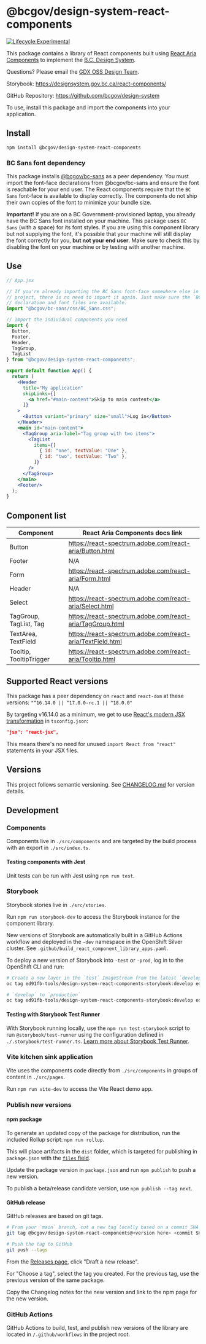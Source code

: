 # @bcgov/design-system-react-components

[![Lifecycle:Experimental](https://img.shields.io/badge/Lifecycle-Experimental-339999)](https://github.com/bcgov/repomountie/blob/master/doc/lifecycle-badges.md)

This package contains a library of React components built using [React Aria Components](https://react-spectrum.adobe.com/react-aria/components.html) to implement the [B.C. Design System](https://gov.bc.ca/designsystem).

Questions? Please email the <a href="mailto:DesignSystem@gov.bc.ca">GDX OSS Design Team</a>.

Storybook: https://designsystem.gov.bc.ca/react-components/

GitHub Repository: https://github.com/bcgov/design-system

To use, install this package and import the components into your application.

## Install

`npm install @bcgov/design-system-react-components`

### BC Sans font dependency

This package installs [@bcgov/bc-sans](https://www.npmjs.com/package/@bcgov/bc-sans) as a peer dependency. You must import the font-face declarations from @bcgov/bc-sans and ensure the font is reachable for your end user. The React components require that the `BC Sans` font-face is available to display correctly. The components do not ship their own copies of the font to minimize your bundle size.

**Important!** If you are on a BC Government-provisioned laptop, you already have the BC Sans font installed on your machine. This package uses `BC Sans` (with a space) for its font styles. If you are using this component library but not supplying the font, it's possible that your machine will still display the font correctly for you, **but not your end user**. Make sure to check this by disabling the font on your machine or by testing with another machine.

## Use

```jsx
// App.jsx

// If you're already importing the BC Sans font-face somewhere else in your
// project, there is no need to import it again. Just make sure the `BC Sans`
// declaration and font files are available.
import "@bcgov/bc-sans/css/BC_Sans.css";

// Import the individual components you need
import {
  Button,
  Footer,
  Header,
  TagGroup,
  TagList
} from "@bcgov/design-system-react-components";

export default function App() {
  return (
    <Header
      title="My application"
      skipLinks={[
        <a href="#main-content">Skip to main content</a>
      ]}
    >
      <Button variant="primary" size="small">Log in</Button>
    </Header>
    <main id="main-content">
      <TagGroup aria-label="Tag group with two items">
        <TagList
          items={[
            { id: "one", textValue: "One" },
            { id: "two", textValue: "Two" },
          ]}
        />
      </TagGroup>
    </main>
    <Footer/>
  );
}
```

## Component list

| Component               | React Aria Components docs link                            |
| ----------------------- | ---------------------------------------------------------- |
| Button                  | https://react-spectrum.adobe.com/react-aria/Button.html    |
| Footer                  | N/A                                                        |
| Form                    | https://react-spectrum.adobe.com/react-aria/Form.html      |
| Header                  | N/A                                                        |
| Select                  | https://react-spectrum.adobe.com/react-aria/Select.html    |
| TagGroup, TagList, Tag  | https://react-spectrum.adobe.com/react-aria/TagGroup.html  |
| TextArea, TextField     | https://react-spectrum.adobe.com/react-aria/TextField.html |
| Tooltip, TooltipTrigger | https://react-spectrum.adobe.com/react-aria/Tooltip.html   |

## Supported React versions

This package has a peer dependency on `react` and `react-dom` at these versions: `"^16.14.0 || ^17.0.0-rc.1 || ^18.0.0"`

By targeting v16.14.0 as a minimum, we get to use [React's modern JSX transformation](https://legacy.reactjs.org/blog/2020/09/22/introducing-the-new-jsx-transform.html) in `tsconfig.json`:

```json
"jsx": "react-jsx",
```

This means there's no need for unused `import React from "react"` statements in your JSX files.

## Versions

This project follows semantic versioning. See [CHANGELOG.md](./CHANGELOG.md) for version details.

## Development

### Components

Components live in `./src/components` and are targeted by the build process with an export in `./src/index.ts`.

#### Testing components with Jest

Unit tests can be run with Jest using `npm run test`.

### Storybook

Storybook stories live in `./src/stories`.

Run `npm run storybook-dev` to access the Storybook instance for the component library.

New versions of Storybook are automatically built in a GitHub Actions workflow and deployed in the `-dev` namespace in the OpenShift Silver cluster. See `.github/build_react_component_library_apps.yaml`.

To deploy a new version of Storybook into `-test` or `-prod`, log in to the OpenShift CLI and run:

```sh
# Create a new layer in the `test` ImageStream from the latest `develop` image:
oc tag ed91fb-tools/design-system-react-components-storybook:develop ed91fb-tools/design-system-react-components-storybook:test

# `develop` to `production`
oc tag ed91fb-tools/design-system-react-components-storybook:develop ed91fb-tools/design-system-react-components-storybook:production
```

#### Testing with Storybook Test Runner

With Storybook running locally, use the `npm run test-storybook` script to run `@storybook/test-runner` using the configuration defined in `./.storybook/test-runner.ts`. [Learn more about Storybook Test Runner](https://storybook.js.org/docs/writing-tests/test-runner).

### Vite kitchen sink application

Vite uses the components code directly from `./src/components` in groups of content in `./src/pages`.

Run `npm run vite-dev` to access the Vite React demo app.

### Publish new versions

#### npm package

To generate an updated copy of the package for distribution, run the included Rollup script: `npm run rollup`.

This will place artifacts in the `dist` folder, which is targeted for publishing in `package.json` with the [`files` field](https://docs.npmjs.com/cli/v10/configuring-npm/package-json#files).

Update the package version in `package.json` and run `npm publish` to push a new version.

To publish a beta/release candidate version, use `npm publish --tag next`.

#### GitHub release

GitHub releases are based on git tags.

```sh
# From your `main` branch, cut a new tag locally based on a commit SHA
git tag @bcgov/design-system-react-components@<version here> <commit SHA here>

# Push the tag to GitHub
git push --tags
```

From the [Releases page](https://github.com/bcgov/design-system/releases), click "Draft a new release".

For "Choose a tag", select the tag you created. For the previous tag, use the previous version of the same package.

Copy the Changelog notes for the new version and link to the npm page for the new version.

### GitHub Actions

GitHub Actions to build, test, and publish new versions of the library are located in `/.github/workflows` in the project root.
